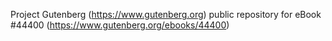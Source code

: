 Project Gutenberg (https://www.gutenberg.org) public repository for eBook #44400 (https://www.gutenberg.org/ebooks/44400)
